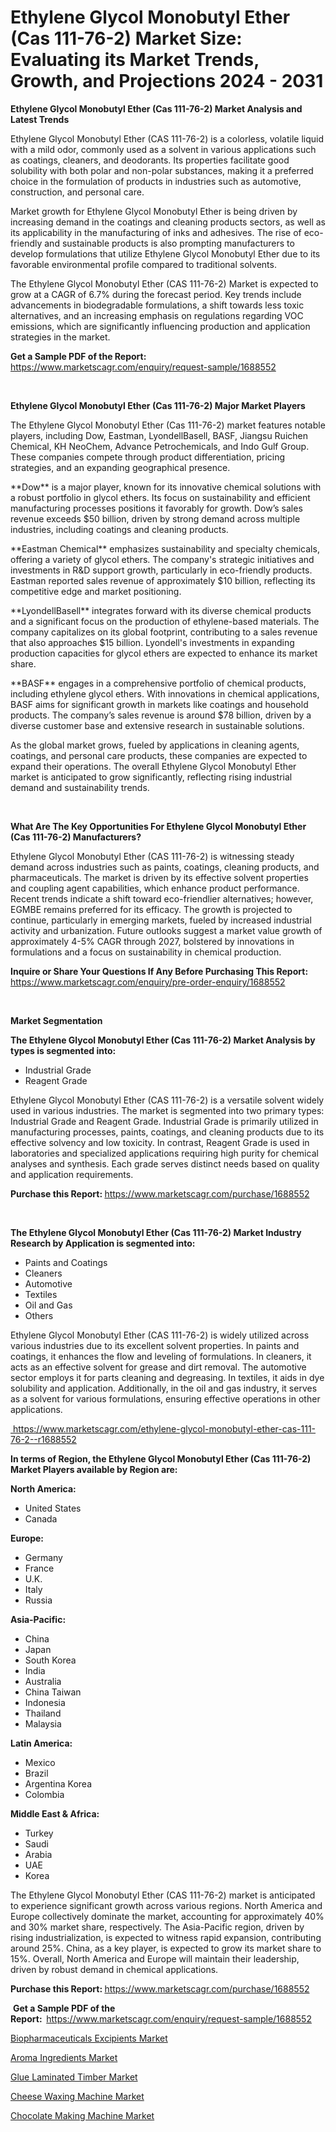 <p><h1>Ethylene Glycol Monobutyl Ether (Cas 111-76-2) Market Size: Evaluating its Market Trends, Growth, and Projections 2024 - 2031</h1></p><p><strong>Ethylene Glycol Monobutyl Ether (Cas 111-76-2) Market Analysis and Latest Trends</strong></p>
<p><p>Ethylene Glycol Monobutyl Ether (CAS 111-76-2) is a colorless, volatile liquid with a mild odor, commonly used as a solvent in various applications such as coatings, cleaners, and deodorants. Its properties facilitate good solubility with both polar and non-polar substances, making it a preferred choice in the formulation of products in industries such as automotive, construction, and personal care.</p><p>Market growth for Ethylene Glycol Monobutyl Ether is being driven by increasing demand in the coatings and cleaning products sectors, as well as its applicability in the manufacturing of inks and adhesives. The rise of eco-friendly and sustainable products is also prompting manufacturers to develop formulations that utilize Ethylene Glycol Monobutyl Ether due to its favorable environmental profile compared to traditional solvents.</p><p>The Ethylene Glycol Monobutyl Ether (CAS 111-76-2) Market is expected to grow at a CAGR of 6.7% during the forecast period. Key trends include advancements in biodegradable formulations, a shift towards less toxic alternatives, and an increasing emphasis on regulations regarding VOC emissions, which are significantly influencing production and application strategies in the market.</p></p>
<p><strong>Get a Sample PDF of the Report:&nbsp;</strong> <a href="https://www.marketscagr.com/enquiry/request-sample/1688552?utm_campaign=1339&utm_medium=2&utm_source=Github&utm_content=ia&utm_term=17102024&utm_id=ethylene-glycol-monobutyl-ether-cas-111-76-2">https://www.marketscagr.com/enquiry/request-sample/1688552</a></p>
<p>&nbsp;</p>
<p><strong>Ethylene Glycol Monobutyl Ether (Cas 111-76-2) Major Market Players</strong></p>
<p><p>The Ethylene Glycol Monobutyl Ether (Cas 111-76-2) market features notable players, including Dow, Eastman, LyondellBasell, BASF, Jiangsu Ruichen Chemical, KH NeoChem, Advance Petrochemicals, and Indo Gulf Group. These companies compete through product differentiation, pricing strategies, and an expanding geographical presence.</p><p>**Dow** is a major player, known for its innovative chemical solutions with a robust portfolio in glycol ethers. Its focus on sustainability and efficient manufacturing processes positions it favorably for growth. Dow’s sales revenue exceeds $50 billion, driven by strong demand across multiple industries, including coatings and cleaning products.</p><p>**Eastman Chemical** emphasizes sustainability and specialty chemicals, offering a variety of glycol ethers. The company's strategic initiatives and investments in R&D support growth, particularly in eco-friendly products. Eastman reported sales revenue of approximately $10 billion, reflecting its competitive edge and market positioning.</p><p>**LyondellBasell** integrates forward with its diverse chemical products and a significant focus on the production of ethylene-based materials. The company capitalizes on its global footprint, contributing to a sales revenue that also approaches $15 billion. Lyondell's investments in expanding production capacities for glycol ethers are expected to enhance its market share.</p><p>**BASF** engages in a comprehensive portfolio of chemical products, including ethylene glycol ethers. With innovations in chemical applications, BASF aims for significant growth in markets like coatings and household products. The company’s sales revenue is around $78 billion, driven by a diverse customer base and extensive research in sustainable solutions.</p><p>As the global market grows, fueled by applications in cleaning agents, coatings, and personal care products, these companies are expected to expand their operations. The overall Ethylene Glycol Monobutyl Ether market is anticipated to grow significantly, reflecting rising industrial demand and sustainability trends.</p></p>
<p>&nbsp;</p>
<p><strong>What Are The Key Opportunities For Ethylene Glycol Monobutyl Ether (Cas 111-76-2) Manufacturers?</strong></p>
<p><p>Ethylene Glycol Monobutyl Ether (CAS 111-76-2) is witnessing steady demand across industries such as paints, coatings, cleaning products, and pharmaceuticals. The market is driven by its effective solvent properties and coupling agent capabilities, which enhance product performance. Recent trends indicate a shift toward eco-friendlier alternatives; however, EGMBE remains preferred for its efficacy. The growth is projected to continue, particularly in emerging markets, fueled by increased industrial activity and urbanization. Future outlooks suggest a market value growth of approximately 4-5% CAGR through 2027, bolstered by innovations in formulations and a focus on sustainability in chemical production.</p></p>
<p><strong>Inquire or Share Your Questions If Any Before Purchasing This Report:</strong> <a href="https://www.marketscagr.com/enquiry/pre-order-enquiry/1688552?utm_campaign=1339&utm_medium=2&utm_source=Github&utm_content=ia&utm_term=17102024&utm_id=ethylene-glycol-monobutyl-ether-cas-111-76-2">https://www.marketscagr.com/enquiry/pre-order-enquiry/1688552</a></p>
<p>&nbsp;</p>
<p><strong>Market Segmentation</strong></p>
<p><strong>The Ethylene Glycol Monobutyl Ether (Cas 111-76-2) Market Analysis by types is segmented into:</strong></p>
<p><ul><li>Industrial Grade</li><li>Reagent Grade</li></ul></p>
<p><p>Ethylene Glycol Monobutyl Ether (CAS 111-76-2) is a versatile solvent widely used in various industries. The market is segmented into two primary types: Industrial Grade and Reagent Grade. Industrial Grade is primarily utilized in manufacturing processes, paints, coatings, and cleaning products due to its effective solvency and low toxicity. In contrast, Reagent Grade is used in laboratories and specialized applications requiring high purity for chemical analyses and synthesis. Each grade serves distinct needs based on quality and application requirements.</p></p>
<p><strong>Purchase this Report:&nbsp;</strong><a href="https://www.marketscagr.com/purchase/1688552?utm_campaign=1339&utm_medium=2&utm_source=Github&utm_content=ia&utm_term=17102024&utm_id=ethylene-glycol-monobutyl-ether-cas-111-76-2">https://www.marketscagr.com/purchase/1688552</a></p>
<p>&nbsp;</p>
<p><strong>The Ethylene Glycol Monobutyl Ether (Cas 111-76-2) Market Industry Research by Application is segmented into:</strong></p>
<p><ul><li>Paints and Coatings</li><li>Cleaners</li><li>Automotive</li><li>Textiles</li><li>Oil and Gas</li><li>Others</li></ul></p>
<p><p>Ethylene Glycol Monobutyl Ether (CAS 111-76-2) is widely utilized across various industries due to its excellent solvent properties. In paints and coatings, it enhances the flow and leveling of formulations. In cleaners, it acts as an effective solvent for grease and dirt removal. The automotive sector employs it for parts cleaning and degreasing. In textiles, it aids in dye solubility and application. Additionally, in the oil and gas industry, it serves as a solvent for various formulations, ensuring effective operations in other applications.</p></p>
<p><a href="https://www.marketscagr.com/ethylene-glycol-monobutyl-ether-cas-111-76-2--r1688552?utm_campaign=1339&utm_medium=2&utm_source=Github&utm_content=ia&utm_term=17102024&utm_id=ethylene-glycol-monobutyl-ether-cas-111-76-2">&nbsp;https://www.marketscagr.com/ethylene-glycol-monobutyl-ether-cas-111-76-2--r1688552</a></p>
<p><strong>In terms of Region, the Ethylene Glycol Monobutyl Ether (Cas 111-76-2) Market Players available by Region are:</strong></p>
<p>
    <p> <strong> North America: </strong>
        <ul>
            <li>United States</li>
            <li>Canada</li>
        </ul>
        </p> 
    <p> <strong> Europe: </strong>
        <ul>
            <li>Germany</li>
            <li>France</li>
            <li>U.K.</li>
            <li>Italy</li>
            <li>Russia</li>
        </ul>
        </p> 
    <p> <strong> Asia-Pacific: </strong>
        <ul>
            <li>China</li>
            <li>Japan</li>
            <li>South Korea</li>
            <li>India</li>
            <li>Australia</li>
            <li>China Taiwan</li>
            <li>Indonesia</li>
            <li>Thailand</li>
            <li>Malaysia</li>
        </ul>
        </p> 
    <p> <strong> Latin America: </strong>
        <ul>
            <li>Mexico</li>
            <li>Brazil</li>
            <li>Argentina Korea</li>
            <li>Colombia</li>
        </ul>
        </p> 
    <p> <strong> Middle East & Africa: </strong>
        <ul>
            <li>Turkey</li>
            <li>Saudi</li>
            <li>Arabia</li>
            <li>UAE</li>
            <li>Korea</li>
        </ul>
    </p>
    </p>
<p><p>The Ethylene Glycol Monobutyl Ether (CAS 111-76-2) market is anticipated to experience significant growth across various regions. North America and Europe collectively dominate the market, accounting for approximately 40% and 30% market share, respectively. The Asia-Pacific region, driven by rising industrialization, is expected to witness rapid expansion, contributing around 25%. China, as a key player, is expected to grow its market share to 15%. Overall, North America and Europe will maintain their leadership, driven by robust demand in chemical applications.</p></p>
<p><strong>Purchase this Report: </strong><a href="https://www.marketscagr.com/purchase/1688552?utm_campaign=1339&utm_medium=2&utm_source=Github&utm_content=ia&utm_term=17102024&utm_id=ethylene-glycol-monobutyl-ether-cas-111-76-2">https://www.marketscagr.com/purchase/1688552</a></p>
<p>&nbsp;<strong>Get a Sample PDF of the Report:&nbsp;&nbsp;</strong><a href="https://www.marketscagr.com/enquiry/request-sample/1688552?utm_campaign=1339&utm_medium=2&utm_source=Github&utm_content=ia&utm_term=17102024&utm_id=ethylene-glycol-monobutyl-ether-cas-111-76-2">https://www.marketscagr.com/enquiry/request-sample/1688552</a></p>
<p><strong></strong></p>
<p><p><a href="https://github.com/PeterParrish5/Market-Research-Report-List-6/blob/main/biopharmaceuticals-excipients-market.md?utm_campaign=1339&utm_medium=2&utm_source=Github&utm_content=ia&utm_term=17102024&utm_id=ethylene-glycol-monobutyl-ether-cas-111-76-2">Biopharmaceuticals Excipients Market</a></p><p><a href="https://www.linkedin.com/pulse/booming-aroma-ingredients-market-sector-analysis-growth-wvxcf?utm_campaign=1339&utm_medium=2&utm_source=Github&utm_content=ia&utm_term=17102024&utm_id=ethylene-glycol-monobutyl-ether-cas-111-76-2">Aroma Ingredients Market</a></p><p><a href="https://www.linkedin.com/pulse/global-perspectives-glue-laminated-timber-market-trends-jvscf?utm_campaign=1339&utm_medium=2&utm_source=Github&utm_content=ia&utm_term=17102024&utm_id=ethylene-glycol-monobutyl-ether-cas-111-76-2">Glue Laminated Timber Market</a></p><p><a href="https://issuu.com/reportprime-2/docs/cheese-waxing-machine-market-size-2_e00a52826ba01a?utm_campaign=1339&utm_medium=2&utm_source=Github&utm_content=ia&utm_term=17102024&utm_id=ethylene-glycol-monobutyl-ether-cas-111-76-2">Cheese Waxing Machine Market</a></p><p><a href="https://issuu.com/reportprime-2/docs/chocolate-making-machine-market-siz_f88b73d2e76411?utm_campaign=1339&utm_medium=2&utm_source=Github&utm_content=ia&utm_term=17102024&utm_id=ethylene-glycol-monobutyl-ether-cas-111-76-2">Chocolate Making Machine Market</a></p></p>